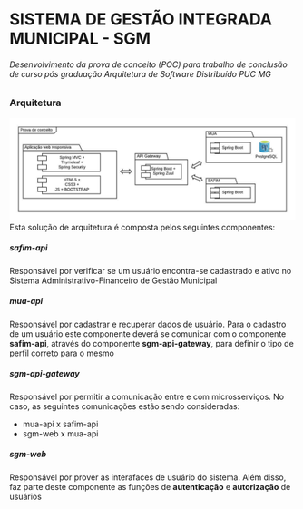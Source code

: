# SISTEMA DE GESTÃO INTEGRADA MUNICIPAL - SGM
###### Desenvolvimento da prova de conceito (POC) para trabalho de conclusão de curso pós graduação Arquitetura de Software Distribuído PUC MG

### Arquitetura
![alt text](/dgs/poc.jpeg)
Esta solução de arquitetura é composta pelos seguintes componentes:
##### safim-api
Responsável por verificar se um usuário encontra-se cadastrado e ativo no Sistema Administrativo-Financeiro de Gestão Municipal
##### mua-api
Responsável por cadastrar e recuperar dados de usuário. Para o cadastro de um usuário este componente deverá se comunicar com o componente **safim-api**, através do componente **sgm-api-gateway**, para definir o tipo de perfil correto para o mesmo
##### sgm-api-gateway
Responsável por permitir a comunicação entre e com microsserviços. No caso, as seguintes comunicações estão sendo consideradas:
* mua-api x safim-api
* sgm-web x mua-api
##### sgm-web
Responsável por prover as interafaces de usuário do sistema. Além disso, faz parte deste componente as funções de **autenticação** e **autorização** de usuários
